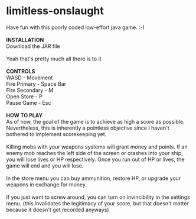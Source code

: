 # limitless-onslaught
Have fun with this poorly coded low-effort java game. :-) <br />
<br />
**INSTALLATION**
<br />
Download the JAR file <br />
<br />
Yeah that's pretty much all there is to it <br />
<br />
**CONTROLS**
<br />
WASD - Movement <br />
Fire Primary - Space Bar <br />
Fire Secondary - M <br />
Open Store - P <br />
Pause Game - Esc <br />
<br />
**HOW TO PLAY**
<br />
As of now, the goal of the game is to achieve as high a score as possible. Nevertheless, this is inherently a pointless objective since I haven't bothered to implement scorekeeping yet. <br />
<br />
Killing mobs with your weapons systems will grant money and points. If an enemy mob reaches the left side of the screen or crashes into your ship, you will lose lives or HP respectively. Once you run out of HP or lives, the game will end and you will lose. <br />
<br />
In the store menu you can buy ammunition, restore HP, or upgrade your weapons in exchange for money. <br />
<br />
If you just want to screw around, you can turn on invincibility in the settings menu. (this invalidates the legitimacy of your score, but that doesn't matter because it doesn't get recorded anyways) <br />
